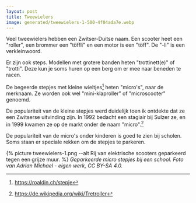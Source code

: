 ```yaml
---
layout: post
title: Tweewielers
image: generated/tweewielers-1-500-4f04ada7e.webp
---
```


Veel tweewielers hebben een Zwitser-Duitse naam. Een scooter heet een "roller", een brommer een "töffli" en een motor is een "töff". De "-li" is een verkleinwoord.

Er zijn ook steps. Modellen met grotere banden heten "trottinett(e)" of "trotti". Deze kun je soms huren op een berg om er mee naar beneden te racen.

De begeerde stepjes met kleine wieltjes[^1] heten "micro's", naar de merknaam. Ze worden ook wel "mini-klaproller" of "microscooter" genoemd.

De populariteit van de kleine stepjes werd duidelijk toen ik ontdekte dat ze een Zwitserse uitvinding zijn. In 1992 bedacht een stagiair bij Sulzer ze, en in 1999 kwamen ze op de markt onder de naam "micro".[^2]

De populariteit van de micro's onder kinderen is goed te zien bij scholen. Soms staan er speciale rekken om de stepjes te parkeren.

{% picture tweewielers-1.png --alt Rij van elektrische scooters geparkeerd tegen een grijze muur. %}
_Geparkeerde micro stepjes bij een school. Foto van Adrian Michael - eigen werk, CC BY-SA 4.0._

[^1]: <https://roaldin.ch/stepje>

[^2]: <https://de.wikipedia.org/wiki/Tretroller>
